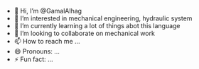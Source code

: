 - 👋 Hi, I’m @GamalAlhag
- 👀 I’m interested in mechanical engineering, hydraulic system 
- 🌱 I’m currently learning a lot of things abot this language 
- 💞️ I’m looking to collaborate on mechanical work 
- 📫 How to reach me ...
- 😄 Pronouns: ...
- ⚡ Fun fact: ...

<!---
GamalAlhag/GamalAlhag is a ✨ special ✨ repository because its `README.md` (this file) appears on your GitHub profile.
You can click the Preview link to take a look at your changes.
--->
